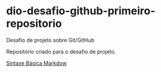 # dio-desafio-github-primeiro-repositorio
Desafio de projeto sobre Git/GitHub

Repositório criado para o desafio de projeto.

[Sintaxe Básica Markdow](https://www.markdownguide.org/basic-syntax/)
